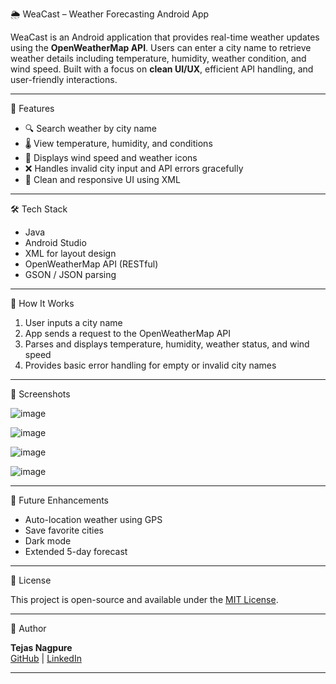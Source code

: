 🌦️ WeaCast – Weather Forecasting Android App

WeaCast is an Android application that provides real-time weather updates using the **OpenWeatherMap API**. Users can enter a city name to retrieve weather details including temperature, humidity, weather condition, and wind speed. Built with a focus on **clean UI/UX**, efficient API handling, and user-friendly interactions.

---

📱 Features

- 🔍 Search weather by city name
- 🌡️ View temperature, humidity, and conditions
- 💨 Displays wind speed and weather icons
- ❌ Handles invalid city input and API errors gracefully
- 🎨 Clean and responsive UI using XML

---

🛠️ Tech Stack

- Java
- Android Studio
- XML for layout design
- OpenWeatherMap API (RESTful)
- GSON / JSON parsing 

---

🚀 How It Works

1. User inputs a city name
2. App sends a request to the OpenWeatherMap API
3. Parses and displays temperature, humidity, weather status, and wind speed
4. Provides basic error handling for empty or invalid city names

---

📸 Screenshots

![image](https://github.com/user-attachments/assets/76a5f63e-16ad-4448-8f2e-a4980c9aae3c)

![image](https://github.com/user-attachments/assets/cea342e2-0370-4ba3-afdb-9ae62aeb760e)

![image](https://github.com/user-attachments/assets/f21d0311-d665-4ccd-b05b-2802395af5fb)

![image](https://github.com/user-attachments/assets/aaeca436-ae0f-421f-8b07-64630dabfce0)

---

🧪 Future Enhancements

- Auto-location weather using GPS
- Save favorite cities
- Dark mode
- Extended 5-day forecast

---

📄 License

This project is open-source and available under the [MIT License](LICENSE).

---

👤 Author

**Tejas Nagpure**  
[GitHub](https://github.com/TejSync) | [LinkedIn](https://www.linkedin.com/in/tejas-nagpure-0598a8267/)

---
